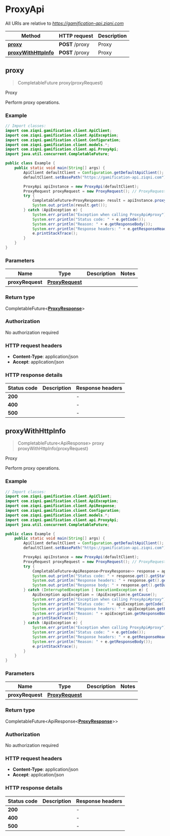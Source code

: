 # ProxyApi

All URIs are relative to *https://gamification-api.ziqni.com*

| Method | HTTP request | Description |
|------------- | ------------- | -------------|
| [**proxy**](ProxyApi.md#proxy) | **POST** /proxy | Proxy |
| [**proxyWithHttpInfo**](ProxyApi.md#proxyWithHttpInfo) | **POST** /proxy | Proxy |



## proxy

> CompletableFuture<ProxyResponse> proxy(proxyRequest)

Proxy

Perform proxy operations.

### Example

```java
// Import classes:
import com.ziqni.gamification.client.ApiClient;
import com.ziqni.gamification.client.ApiException;
import com.ziqni.gamification.client.Configuration;
import com.ziqni.gamification.client.models.*;
import com.ziqni.gamification.client.api.ProxyApi;
import java.util.concurrent.CompletableFuture;

public class Example {
    public static void main(String[] args) {
        ApiClient defaultClient = Configuration.getDefaultApiClient();
        defaultClient.setBasePath("https://gamification-api.ziqni.com");

        ProxyApi apiInstance = new ProxyApi(defaultClient);
        ProxyRequest proxyRequest = new ProxyRequest(); // ProxyRequest | 
        try {
            CompletableFuture<ProxyResponse> result = apiInstance.proxy(proxyRequest);
            System.out.println(result.get());
        } catch (ApiException e) {
            System.err.println("Exception when calling ProxyApi#proxy");
            System.err.println("Status code: " + e.getCode());
            System.err.println("Reason: " + e.getResponseBody());
            System.err.println("Response headers: " + e.getResponseHeaders());
            e.printStackTrace();
        }
    }
}
```

### Parameters


| Name | Type | Description  | Notes |
|------------- | ------------- | ------------- | -------------|
| **proxyRequest** | [**ProxyRequest**](ProxyRequest.md)|  | |

### Return type

CompletableFuture<[**ProxyResponse**](ProxyResponse.md)>


### Authorization

No authorization required

### HTTP request headers

- **Content-Type**: application/json
- **Accept**: application/json

### HTTP response details
| Status code | Description | Response headers |
|-------------|-------------|------------------|
| **200** |  |  -  |
| **400** |  |  -  |
| **500** |  |  -  |

## proxyWithHttpInfo

> CompletableFuture<ApiResponse<ProxyResponse>> proxy proxyWithHttpInfo(proxyRequest)

Proxy

Perform proxy operations.

### Example

```java
// Import classes:
import com.ziqni.gamification.client.ApiClient;
import com.ziqni.gamification.client.ApiException;
import com.ziqni.gamification.client.ApiResponse;
import com.ziqni.gamification.client.Configuration;
import com.ziqni.gamification.client.models.*;
import com.ziqni.gamification.client.api.ProxyApi;
import java.util.concurrent.CompletableFuture;

public class Example {
    public static void main(String[] args) {
        ApiClient defaultClient = Configuration.getDefaultApiClient();
        defaultClient.setBasePath("https://gamification-api.ziqni.com");

        ProxyApi apiInstance = new ProxyApi(defaultClient);
        ProxyRequest proxyRequest = new ProxyRequest(); // ProxyRequest | 
        try {
            CompletableFuture<ApiResponse<ProxyResponse>> response = apiInstance.proxyWithHttpInfo(proxyRequest);
            System.out.println("Status code: " + response.get().getStatusCode());
            System.out.println("Response headers: " + response.get().getHeaders());
            System.out.println("Response body: " + response.get().getData());
        } catch (InterruptedException | ExecutionException e) {
            ApiException apiException = (ApiException)e.getCause();
            System.err.println("Exception when calling ProxyApi#proxy");
            System.err.println("Status code: " + apiException.getCode());
            System.err.println("Response headers: " + apiException.getResponseHeaders());
            System.err.println("Reason: " + apiException.getResponseBody());
            e.printStackTrace();
        } catch (ApiException e) {
            System.err.println("Exception when calling ProxyApi#proxy");
            System.err.println("Status code: " + e.getCode());
            System.err.println("Response headers: " + e.getResponseHeaders());
            System.err.println("Reason: " + e.getResponseBody());
            e.printStackTrace();
        }
    }
}
```

### Parameters


| Name | Type | Description  | Notes |
|------------- | ------------- | ------------- | -------------|
| **proxyRequest** | [**ProxyRequest**](ProxyRequest.md)|  | |

### Return type

CompletableFuture<ApiResponse<[**ProxyResponse**](ProxyResponse.md)>>


### Authorization

No authorization required

### HTTP request headers

- **Content-Type**: application/json
- **Accept**: application/json

### HTTP response details
| Status code | Description | Response headers |
|-------------|-------------|------------------|
| **200** |  |  -  |
| **400** |  |  -  |
| **500** |  |  -  |


